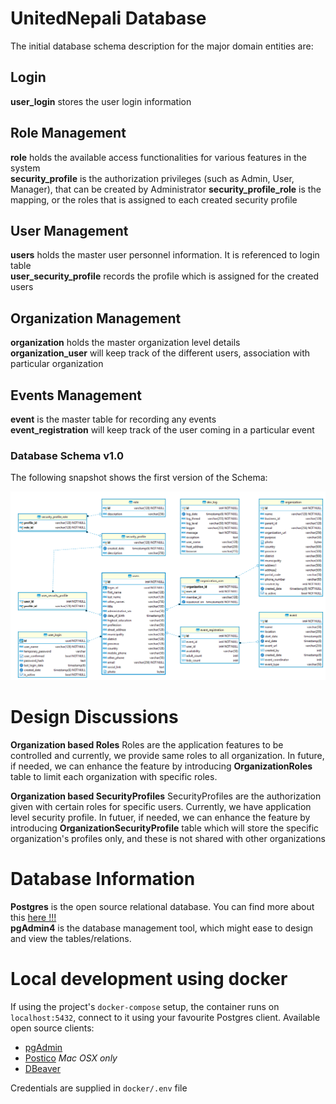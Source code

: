 # UnitedNepali Database

The initial database schema description for the major domain entities are:  

## Login 
**user_login** stores the user login information  

## Role Management
**role** holds the available access functionalities for various features in the system  
**security_profile** is the authorization privileges (such as Admin, User, Manager), that can be created by Administrator
**security_profile_role** is the mapping, or the roles that is assigned to each created security profile

## User Management
**users** holds the master user personnel information. It is referenced to login table  
**user_security_profile** records the profile which is assigned for the created users

## Organization Management
**organization** holds the master organization level details  
**organization_user** will keep track of the different users, association with particular organization  

## Events Management
**event** is the master table for recording any events  
**event_registration** will keep track of the user coming in a particular event  


### Database Schema v1.0
The following snapshot shows the first version of the Schema:  

![UnitedNepaliDb Schema](diagrams/UnitedNepaliDb-Schema-v1.1.png)  


# Design Discussions
**Organization based Roles**
Roles are the application features to be controlled and currently, we provide same roles to all organization.
In future, if needed, we can enhance the feature by introducing **OrganizationRoles** table to limit each organization with specific roles.

**Organization based SecurityProfiles**
SecurityProfiles are the authorization given with certain roles for specific users. Currently, we have application level security profile. 
In futuer, if needed, we can enhance the feature by introducing **OrganizationSecurityProfile** table which will store the specific organization's profiles only,
and these is not shared with other organizations


# Database Information 

**Postgres** is the open source relational database. You can find more about this [here !!!](https://www.postgresql.org/)  
**pgAdmin4** is the database management tool, which might ease to design and view the tables/relations. 

# Local development using docker

If using the project's `docker-compose` setup, the container runs on `localhost:5432`, connect to it using your favourite Postgres client.
Available open source clients:
* [pgAdmin](https://www.pgadmin.org/)
* [Postico](https://eggerapps.at/postico/) _Mac OSX only_
* [DBeaver](https://dbeaver.io/)

Credentials are supplied in `docker/.env` file
